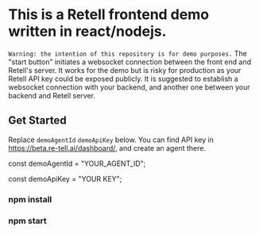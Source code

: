 # This is a Retell frontend demo written in react/nodejs.

`Warning: the intention of this repository is for demo purposes.` The "start button" initiates a websocket connection between the front end and Retell's server. It works for the demo but is risky for production as your Retell API key could be exposed publicly. It is suggested to establish a websocket connection with your backend, and another one between your backend and Retell server.

## Get Started
Replace `demoAgentId` `demoApiKey` below. You can find API key in https://beta.re-tell.ai/dashboard/, and create an agent there.

const demoAgentId = "YOUR_AGENT_ID";

const demoApiKey = "YOUR KEY";

### npm install

### npm start
